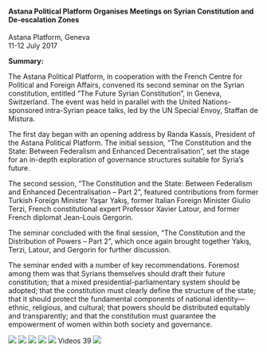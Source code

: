 <h4>Astana Political Platform Organises Meetings on Syrian Constitution and De-escalation Zones</h4>

Astana Platform, Geneva  
11-12 July 2017

<b>Summary:</b>

The Astana Political Platform, in cooperation with the French Centre for Political and Foreign Affairs, convened its second seminar on the Syrian constitution, entitled “The Future Syrian Constitution”, in Geneva, Switzerland. The event was held in parallel with the United Nations-sponsored intra-Syrian peace talks, led by the UN Special Envoy, Staffan de Mistura.

The first day began with an opening address by Randa Kassis, President of the Astana Political Platform. The initial session, “The Constitution and the State: Between Federalism and Enhanced Decentralisation”, set the stage for an in-depth exploration of governance structures suitable for Syria’s future.

The second session, “The Constitution and the State: Between Federalism and Enhanced Decentralisation – Part 2”, featured contributions from former Turkish Foreign Minister Yaşar Yakış, former Italian Foreign Minister Giulio Terzi, French constitutional expert Professor Xavier Latour, and former French diplomat Jean-Louis Gergorin.

The seminar concluded with the final session, “The Constitution and the Distribution of Powers – Part 2”, which once again brought together Yakış, Terzi, Latour, and Gergorin for further discussion.

The seminar ended with a number of key recommendations. Foremost among them was that Syrians themselves should draft their future constitution; that a mixed presidential-parliamentary system should be adopted; that the constitution must clearly define the structure of the state; that it should protect the fundamental components of national identity—ethnic, religious, and cultural; that powers should be distributed equitably and transparently; and that the constitution must guarantee the empowerment of women within both society and governance.

![](34.jpeg)
![](35.jpeg)
![](37.jpeg)
![](36.JPG)
![](38.JPG)
Videos 39
![](40.jpg)
<p></p>
